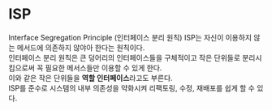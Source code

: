 # ISP

Interface Segregation Principle (인터페이스 분리 원칙)
ISP는 자신이 이용하지 않는 메서드에 의존하지 않야아 한다는 원칙이다.  
인터페이스 분리 원칙은 큰 덩어리의 인터페이스들을 구체적이고 작은 단위들로 분리시킴으로써 꼭 필요한 메서스들만 이용할 수 있게 한다.  
이와 같은 작은 단위들을 **역할 인터페이스**라고도 부른다.  
ISP를 준수로 시스템의 내부 의존성을 약화시켜 리팩토링, 수정, 재배포를 쉽게 할 수 있다.
